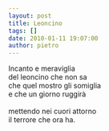 ```yaml
---
layout: post
title: Leoncino
tags: []
date: 2010-01-11 19:07:00
author: pietro
---
```

Incanto e meraviglia<br/>del leoncino che non sa<br/>che quel mostro gli somiglia<br/>e che un giorno ruggirà<br/><br/>mettendo nei cuori attorno<br/>il terrore che ora ha.
